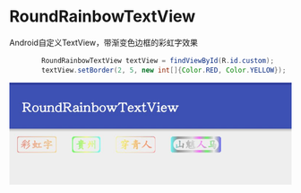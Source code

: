 # RoundRainbowTextView
Android自定义TextView，带渐变色边框的彩虹字效果

```java
        RoundRainbowTextView textView = findViewById(R.id.custom);
        textView.setBorder(2, 5, new int[]{Color.RED, Color.YELLOW});
```
![效果图](/screenshot.jpg)